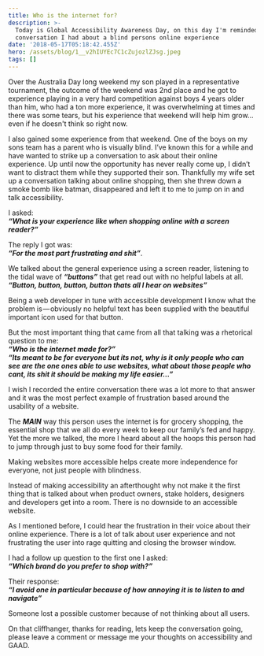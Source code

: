 ```yaml
---
title: Who is the internet for?
description: >-
  Today is Global Accessibility Awareness Day, on this day I'm reminded of a
  conversation I had about a blind persons online experience
date: '2018-05-17T05:18:42.455Z'
hero: /assets/blog/1__v2hIUYEc7C1cZujozlZJsg.jpeg
tags: []
---
```


Over the Australia Day long weekend my son played in a representative tournament, the outcome of the weekend was 2nd place and he got to experience playing in a very hard competition against boys 4 years older than him, who had a ton more experience, it was overwhelming at times and there was some tears, but his experience that weekend will help him grow... even if he doesn't think so right now.

I also gained some experience from that weekend. One of the boys on my sons team has a parent who is visually blind. I’ve known this for a while and have wanted to strike up a conversation to ask about their online experience. Up until now the opportunity has never really come up, I didn’t want to distract them while they supported their son. Thankfully my wife set up a conversation talking about online shopping, then she threw down a smoke bomb like batman, disappeared and left it to me to jump on in and talk accessibility.

I asked:   
**_“What is your experience like when shopping online with a screen reader?”_**

The reply I got was:   
**_“For the most part frustrating and shit”_**.

We talked about the general experience using a screen reader, listening to the tidal wave of **_“buttons”_** that get read out with no helpful labels at all.  
**_“Button, button, button, button thats all I hear on websites”_**

Being a web developer in tune with accessible development I know what the problem is — obviously no helpful text has been supplied with the beautiful important icon used for that button.

But the most important thing that came from all that talking was a rhetorical question to me:  
**_“Who is the internet made for?”_**  
**_“Its meant to be for everyone but its not, why is it only people who can see are the one ones able to use websites, what about those people who cant, its shit it should be making my life easier…”_**

I wish I recorded the entire conversation there was a lot more to that answer and it was the most perfect example of frustration based around the usability of a website.

The **_MAIN_** way this person uses the internet is for grocery shopping, the essential shop that we all do every week to keep our family’s fed and happy. Yet the more we talked, the more I heard about all the hoops this person had to jump through just to buy some food for their family.

Making websites more accessible helps create more independence for everyone, not just people with blindness.

Instead of making accessibility an afterthought why not make it the first thing that is talked about when product owners, stake holders, designers and developers get into a room. There is no downside to an accessible website.

As I mentioned before, I could hear the frustration in their voice about their online experience. There is a lot of talk about user experience and not frustrating the user into rage quitting and closing the browser window.

I had a follow up question to the first one I asked:  
**_“Which brand do you prefer to shop with?”_**

Their response:  
**_“I avoid one in particular because of how annoying it is to listen to and navigate”_**

Someone lost a possible customer because of not thinking about all users.

On that cliffhanger, thanks for reading, lets keep the conversation going, please leave a comment or message me your thoughts on accessibility and GAAD.